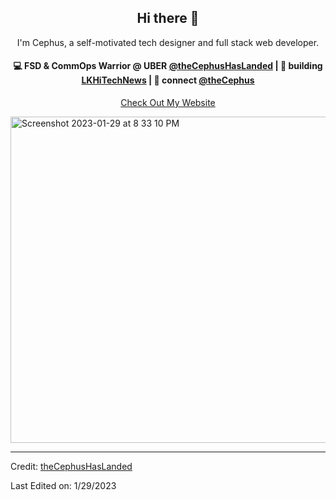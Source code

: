 <h2 align="center"> Hi there 👋</h2>

<p align="center">
I'm Cephus, a self-motivated tech designer and full stack web developer.
</p>

<h4 align="center">
💻 FSD & CommOps Warrior @ UBER <a href="https://github.com/theCephusHasLanded">@theCephusHasLanded</a> | 🌱 building <a href="https://github.com/theCephusHasLanded/LKHiTechNewsv2">LKHiTechNews</a> | 💬 connect <a href="https://www.linkedin.com/in/thecephus/">@theCephus</a>
</h4>
<p  align="center">
<a href="https://63c75b2eeb5c30012e0083b2--dapper-gumdrop-6154e4.netlify.app/">Check Out My Website</a>
</p>
<img width="522" alt="Screenshot 2023-01-29 at 8 33 10 PM" src="https://user-images.githubusercontent.com/113807743/215369690-c3c06aab-9367-431c-a531-7df895bab569.png">
<br/>


----
Credit: [theCephusHasLanded](https://github.com/theCephusHasLanded)

Last Edited on: 1/29/2023
